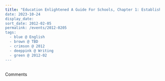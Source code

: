 ```yaml
---
title: "Education Enlightened A Guide For Schools, Chapter 1: Establishing the Principle of Śhrī Gaṇeśha
date: 2023-10-24
display_date: 
sort_date: 2012-02-05
permalink: /events/2012-0205
tags:
  - blue @ English
  - brown @ TBD
  - crimson @ 2012
  - deeppink @ Writing
  - green @ 2012-02
---
```


<br>

<wave-list>
  <list-title color="green" width="75">Comments</list-title>
  <list-item color="BlanchedAlmond"  width="200"></list-item>
  <list-item color="Lavender"></list-item>
  <list-item color="BlanchedAlmond"></list-item>
</wave-list>